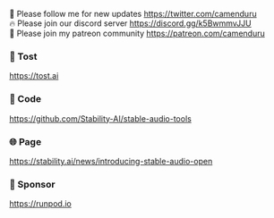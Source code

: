 🐣 Please follow me for new updates https://twitter.com/camenduru <br />
🔥 Please join our discord server https://discord.gg/k5BwmmvJJU <br />
🥳 Please join my patreon community https://patreon.com/camenduru <br />

###  🥪 Tost
https://tost.ai

### 🧬 Code
https://github.com/Stability-AI/stable-audio-tools <br />

### 🌐 Page
https://stability.ai/news/introducing-stable-audio-open <br />

### 🏢 Sponsor
https://runpod.io
